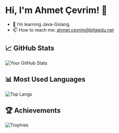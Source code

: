 # Hi, I'm Ahmet Çevrim! 👋

- 🌱 I’m learning Java-Golang.
- 📫 How to reach me: ahmet.cevrim@bilgiedu.net

## 📈 GitHub Stats
![Your GitHub Stats](https://github-readme-stats.vercel.app/api?username=cevrimxe&show_icons=true&theme=radical&cache_seconds=1800
)

## 📊 Most Used Languages
![Top Langs](https://github-readme-stats.vercel.app/api/top-langs/?username=cevrimxe&layout=compact&theme=radical&cache_seconds=1800
)

## 🏆 Achievements
![Trophies](https://github-profile-trophy.vercel.app/?username=cevrimxe&theme=radical&cache_seconds=1800)


<!---
cevrimxe/cevrimxe is a ✨ special ✨ repository because its `README.md` (this file) appears on your GitHub profile.
You can click the Preview link to take a look at your changes.aaa aaa
--->
